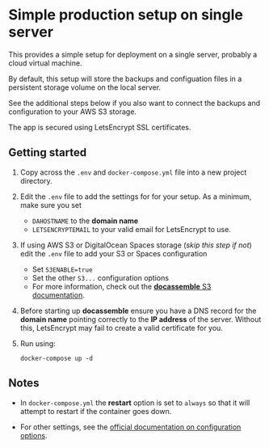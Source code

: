 # Simple production setup on single server

This provides a simple setup for deployment on a single server, probably a cloud virtual machine.

By default, this setup will store the backups and configuation files in a persistent storage volume on the local server.

See the additional steps below if you also want to connect the backups and configuration to your AWS S3 storage.

The app is secured using LetsEncrypt SSL certificates.

## Getting started

1.  Copy across the `.env` and `docker-compose.yml` file into a new project directory.

1.  Edit the `.env` file to add the settings for for your setup. As a minimum, make sure you set

    - `DAHOSTNAME` to the **domain name**
    - `LETSENCRYPTEMAIL` to your valid email for LetsEncrypt to use.

1.  If using AWS S3 or DigitalOcean Spaces storage (_skip this step if not_) edit the `.env` file to add your S3 or Spaces configuration

    - Set `S3ENABLE=true`
    - Set the other `S3...` configuration options
    - For more information, check out the [**docassemble** S3 documentation](https://docassemble.org/docs/docker.html#persistent%20s3).

1.  Before starting up **docassemble** ensure you have a DNS record for the **domain name** pointing correctly to the **IP address** of the server. Without this, LetsEncrypt may fail to create a valid certificate for you.

1.  Run using:

        docker-compose up -d

## Notes

- In `docker-compose.yml` the **restart** option is set to `always` so that it will attempt to restart if the container goes down.

- For other settings, see the [official documentation on configuration options](https://docassemble.org/docs/docker.html#configuration%20options).
